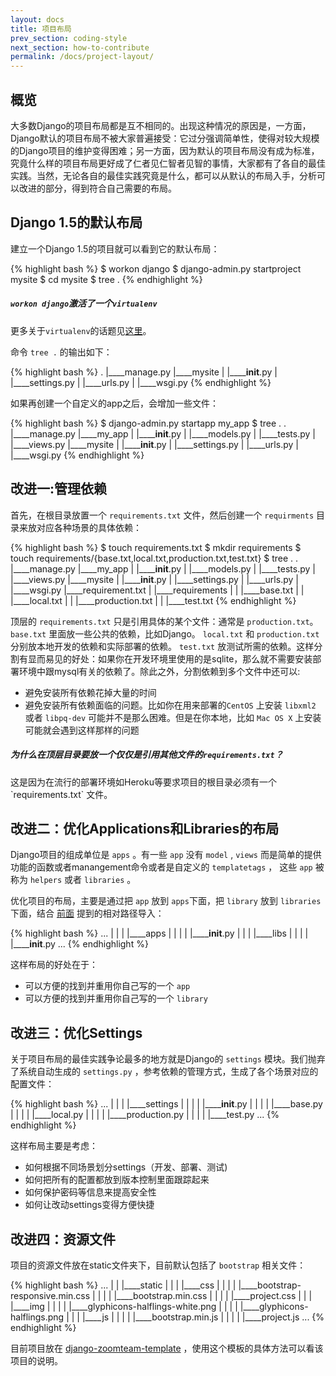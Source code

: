 ```yaml
---
layout: docs
title: 项目布局
prev_section: coding-style
next_section: how-to-contribute
permalink: /docs/project-layout/
---
```


## 概览

大多数Django的项目布局都是互不相同的。出现这种情况的原因是，一方面，Django默认的项目布局不被大家普遍接受：它过分强调简单性，使得对较大规模的Django项目的维护变得困难；另一方面，因为默认的项目布局没有成为标准，究竟什么样的项目布局更好成了仁者见仁智者见智的事情，大家都有了各自的最佳实践。当然，无论各自的最佳实践究竟是什么，都可以从默认的布局入手，分析可以改进的部分，得到符合自己需要的布局。

## Django 1.5的默认布局

建立一个Django 1.5的项目就可以看到它的默认布局：

{% highlight bash %}
$ workon django
$ django-admin.py startproject mysite
$ cd mysite
$ tree .
{% endhighlight %}

<div class="note">
  <h5><code>workon django</code>激活了一个<code>virtualenv</code></h5>
  <p>
    更多关于<code>virtualenv</code>的话题见<a href="#">这里</a>。
  </p>
</div>

命令 `tree .` 的输出如下：

{% highlight bash %}
.
|____manage.py
|____mysite
| |______init__.py
| |____settings.py
| |____urls.py
| |____wsgi.py
{% endhighlight %}

如果再创建一个自定义的app之后，会增加一些文件：

{% highlight bash %}
$ django-admin.py startapp my_app
$ tree .
.
|____manage.py
|____my_app
| |______init__.py
| |____models.py
| |____tests.py
| |____views.py
|____mysite
| |______init__.py
| |____settings.py
| |____urls.py
| |____wsgi.py
{% endhighlight %}

## 改进一:管理依赖

首先，在根目录放置一个 `requirements.txt` 文件，然后创建一个 `requirments` 目录来放对应各种场景的具体依赖：

{% highlight bash %}
$ touch requirements.txt
$ mkdir requirements
$ touch requirements/{base.txt,local.txt,production.txt,test.txt}
$ tree .
.
|____manage.py
|____my_app
| |______init__.py
| |____models.py
| |____tests.py
| |____views.py
|____mysite
| |______init__.py
| |____settings.py
| |____urls.py
| |____wsgi.py
|____requirement.txt
| |____requirements
| | |____base.txt
| | |____local.txt
| | |____production.txt
| | |____test.txt
{% endhighlight %}

顶层的 `requirements.txt` 只是引用具体的某个文件：通常是 `production.txt`。 `base.txt` 里面放一些公共的依赖，比如Django。 `local.txt` 和 `production.txt` 分别放本地开发的依赖和实际部署的依赖。 `test.txt` 放测试所需的依赖。这样分割有显而易见的好处：如果你在开发环境里使用的是sqlite，那么就不需要安装部署环境中跟mysql有关的依赖了。除此之外，分割依赖到多个文件中还可以:

<ul>
<li>避免安装所有依赖花掉大量的时间</li>
<li>避免安装所有依赖面临的问题。比如你在用来部署的<code>CentOS</code> 上安装 <code>libxml2</code> 或者 <code>libpq-dev</code> 可能并不是那么困难。但是在你本地，比如 <code>Mac OS X</code> 上安装可能就会遇到这样那样的问题</li>
</ul>

<div class="note">
  <h5>为什么在顶层目录要放一个仅仅是引用其他文件的<code>requirements.txt</code>？</h5>
  <p>
    这是因为在流行的部署环境如Heroku等要求项目的根目录必须有一个 `requirements.txt` 文件。
  </p>
</div>

## 改进二：优化Applications和Libraries的布局

Django项目的组成单位是 `apps` 。有一些 `app` 没有 `model` , `views` 而是简单的提供功能的函数或者manangement命令或者是自定义的 `templatetags` ， 这些 `app` 被称为 `helpers` 或者 `libraries` 。

优化项目的布局，主要是通过把 `app` 放到 `apps`下面，把 `library` 放到 `libraries` 下面，结合 [前面](/docs/coding-style/) 提到的相对路径导入：

{% highlight bash %}
...
| | | |____apps
| | | | |______init__.py
| | | |____libs
| | | | |______init__.py
...
{% endhighlight %}

这样布局的好处在于：

- 可以方便的找到并重用你自己写的一个 `app`
- 可以方便的找到并重用你自己写的一个 `library`

## 改进三：优化Settings

关于项目布局的最佳实践争论最多的地方就是Django的 `settings` 模块。我们抛弃了系统自动生成的 `settings.py` ，参考依赖的管理方式，生成了各个场景对应的配置文件：

{% highlight bash %}
...
| | | |____settings
| | | | |______init__.py
| | | | |____base.py
| | | | |____local.py
| | | | |____production.py
| | | | |____test.py
...
{% endhighlight %}

这样布局主要是考虑：
<ul>
<li>如何根据不同场景划分settings（开发、部署、测试)</li>
<li>如何把所有的配置都放到版本控制里面跟踪起来</li>
<li>如何保护密码等信息来提高安全性</li>
<li>如何让改动settings变得方便快捷</li>
</ul>

## 改进四：资源文件

项目的资源文件放在static文件夹下，目前默认包括了 `bootstrap` 相关文件：

{% highlight bash %}
...
| | |____static
| | | |____css
| | | | |____bootstrap-responsive.min.css
| | | | |____bootstrap.min.css
| | | | |____project.css
| | | |____img
| | | | |____glyphicons-halflings-white.png
| | | | |____glyphicons-halflings.png
| | | |____js
| | | | |____bootstrap.min.js
| | | | |____project.js
...
{% endhighlight %}

目前项目放在 [django-zoomteam-template](http://gitlab.zoomteam.cn/django-zoomteam-template) ，使用这个模板的具体方法可以看该项目的说明。
